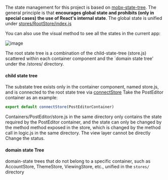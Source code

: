 The state management for this project is based on [mobx-state-tree](https://github.com/mobxjs/mobx-state-tree). The general principle is that **encourages global state and prohibits (only in special cases) the use of React's internal state**. The global state is unified under [stores/RootStore/index.js](https://github.com/coderplanets/coderplanets_web/blob/dev/stores/RootStore/index.js)

You can also use the visual method to see all the states in the current app:

![image](https://user-images.githubusercontent.com/6184465/51725852-63eee400-209f-11e9-96c2-db13a7c8aeaa.png)

The root state tree is a combination of the child-state-tree (store.js) scattered within each container component and the `domain state tree' under the /stores/ directory.

#### child state tree

The substate tree exists only in the container component, named store.js, and is connected to the root state tree via [connectStore](https://github.com/coderplanets/coderplanets_web/blob/dev/utils/mobx_helper.js#L37) Take the PostEditor container as an example:

```js
export default connectStore(PostEditorContainer)
```

Containers/PostEditor/store.js in the same directory only contains the state required by the PostEditor container, and the state can only be changed by the method method exposed in the store, which is changed by the method call in logic.js in the same directory. The view layer cannot be directly Change the status.

#### domain state Tree

domain-state trees that do not belong to a specific container, such as AccountStore, ThemeStore, ViewingStore, etc., unified in the `stores/` directory
